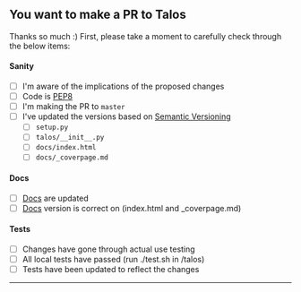 ## You want to make a PR to Talos

Thanks so much :) First, please take a moment to carefully check through
the below items:

#### Sanity

- [ ] I'm aware of the implications of the proposed changes
- [ ] Code is [PEP8](https://www.python.org/dev/peps/pep-0008/)
- [ ] I'm making the PR to `master`
- [ ] I've updated the versions based on [Semantic Versioning](https://semver.org/)
  - [ ] `setup.py`
  - [ ] `talos/__init__.py`
  - [ ] `docs/index.html`
  - [ ] `docs/_coverpage.md`

#### Docs

- [ ] [Docs](https://autonomio.github.io/talos) are updated
- [ ] [Docs](https://autonomio.github.io/talos) version is correct on (index.html and _coverpage.md)

#### Tests

- [ ] Changes have gone through actual use testing
- [ ] All local tests have passed (run ./test.sh in /talos)
- [ ] Tests have been updated to reflect the changes

<hr>
